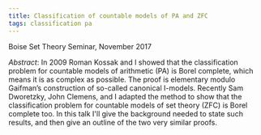 ```yaml
---
title: Classification of countable models of PA and ZFC
tags: classification pa
---
```


Boise Set Theory Seminar, November 2017<!--more-->

*Abstract*: In 2009 Roman Kossak and I showed that the classification problem for countable models of arithmetic (PA) is Borel complete, which means it is as complex as possible. The proof is elementary modulo Gaifman’s construction of so-called canonical I-models. Recently Sam Dworetzky, John Clemens, and I adapted the method to show that the classification problem for countable models of set theory (ZFC) is Borel complete too. In this talk I'll give the background needed to state such results, and then give an outline of the two very similar proofs.
